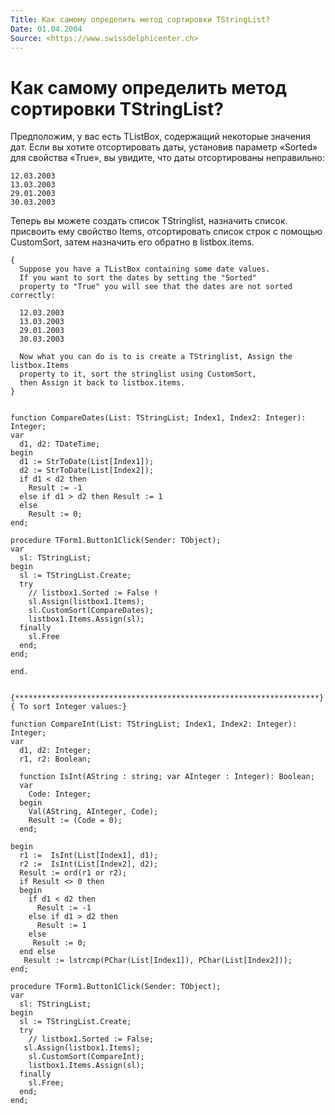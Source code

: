 ```yaml
---
Title: Как самому определить метод сортировки TStringList?
Date: 01.04.2004
Source: <https://www.swissdelphicenter.ch>
---
```



Как самому определить метод сортировки TStringList?
===================================================

Предположим, у вас есть TListBox, содержащий некоторые значения дат.
Если вы хотите отсортировать даты, установив параметр «Sorted»
для свойства «True», вы увидите, что даты отсортированы неправильно:

    12.03.2003
    13.03.2003
    29.01.2003
    30.03.2003

Теперь вы можете создать список TStringlist, назначить список.
присвоить ему свойство Items, отсортировать список строк с помощью CustomSort,
затем назначить его обратно в listbox.items.

    { 
      Suppose you have a TListBox containing some date values. 
      If you want to sort the dates by setting the "Sorted" 
      property to "True" you will see that the dates are not sorted correctly: 
     
      12.03.2003 
      13.03.2003 
      29.01.2003 
      30.03.2003 
     
      Now what you can do is to is create a TStringlist, Assign the listbox.Items 
      property to it, sort the stringlist using CustomSort, 
      then Assign it back to listbox.items. 
    }
     
     
    function CompareDates(List: TStringList; Index1, Index2: Integer): Integer;
    var
      d1, d2: TDateTime;
    begin
      d1 := StrToDate(List[Index1]);
      d2 := StrToDate(List[Index2]);
      if d1 < d2 then
        Result := -1
      else if d1 > d2 then Result := 1
      else
        Result := 0;
    end;
    
    procedure TForm1.Button1Click(Sender: TObject);
    var
      sl: TStringList;
    begin
      sl := TStringList.Create;
      try
        // listbox1.Sorted := False ! 
        sl.Assign(listbox1.Items);
        sl.CustomSort(CompareDates);
        listbox1.Items.Assign(sl);
      finally
        sl.Free
      end;
    end;
    
    end.
     
     
    {********************************************************************}
    { To sort Integer values:}
    
    function CompareInt(List: TStringList; Index1, Index2: Integer): Integer;
    var
      d1, d2: Integer;
      r1, r2: Boolean;
    
      function IsInt(AString : string; var AInteger : Integer): Boolean;
      var
        Code: Integer;
      begin
        Val(AString, AInteger, Code);
        Result := (Code = 0);
      end;
    
    begin
      r1 :=  IsInt(List[Index1], d1);
      r2 :=  IsInt(List[Index2], d2);
      Result := ord(r1 or r2);
      if Result <> 0 then
      begin
        if d1 < d2 then
          Result := -1
        else if d1 > d2 then
          Result := 1
        else
         Result := 0;
      end else
       Result := lstrcmp(PChar(List[Index1]), PChar(List[Index2]));
    end;
    
    procedure TForm1.Button1Click(Sender: TObject);
    var
      sl: TStringList;
    begin
      sl := TStringList.Create;
      try
        // listbox1.Sorted := False; 
       sl.Assign(listbox1.Items);
        sl.CustomSort(CompareInt);
        listbox1.Items.Assign(sl);
      finally
        sl.Free;
      end;
    end;

